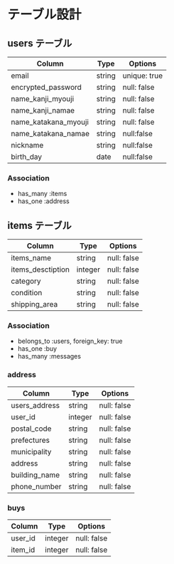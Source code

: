 # テーブル設計

## users テーブル

| Column   | Type   | Options     |
| -------- | ------ | ----------- |
| email    | string | unique: true |
| encrypted_password | string | null: false |
| name_kanji_myouji|string  | null: false |
| name_kanji_namae|string  | null: false |
| name_katakana_myouji|string  | null: false |
| name_katakana_namae|string| null:false |
| nickname  | string | null:false |
| birth_day | date   | null:false |  
### Association

- has_many :items
- has_one :address

## items テーブル

| Column | Type   | Options     |
| ------ | ------ | ----------- |
| items_name| string | null: false |
| items_desctiption  | integer | null: false |
| category   | string | null: false |
| condition   | string | null: false |
| shipping_area   | string | null: false |


### Association

- belongs_to :users, foreign_key: true
- has_one :buy
- has_many :messages

### address

| Column | Type   | Options     |
| ------ | ------ | ----------- |
| users_address| string | null: false |
| user_id  | integer | null: false |
| postal_code   | string | null: false |
| prefectures   | string | null: false |
| municipality   | string | null: false |
| address   | string | null: false |
| building_name   | string | null: false |
| phone_number   | string | null: false |

### buys

| Column | Type   | Options     |
| ------ | ------ | ----------- |
| user_id| integer | null: false |
| item_id  | integer | null: false |